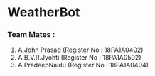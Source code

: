 # WeatherBot
### Team Mates :
1. A.John Prasad (Register No : 18PA1A0402)
2. A.B.V.R.Jyohti (Register No : 18PA1A0502)
3. A.PradeepNaidu (Register No : 18PA1A0404)
